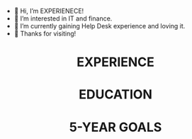 - 👋 Hi, I’m EXPERIENECE!
- 👀 I’m interested in IT and finance.
- 🌱 I’m currently gaining Help Desk experience and loving it.
- 💞️ Thanks for visiting!


<div align="center">
  <h1>EXPERIENCE</h1>
</div>





<div align="center">
  <h1>EDUCATION</h1>
</div>





<div align="center">
  <h1>5-YEAR GOALS</h1>
</div>


<!---
klcollier/klcollier is a ✨ special ✨ repository because its `README.md` (this file) appears on your GitHub profile.
You can click the Preview link to take a look at your changes.
--->
